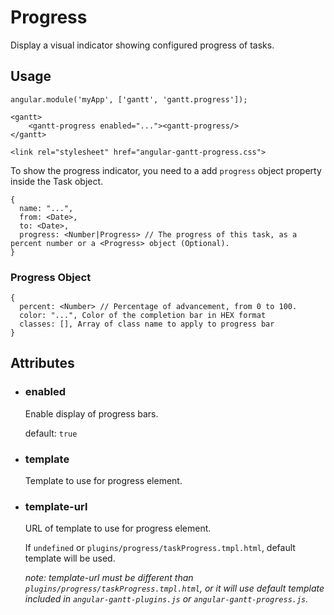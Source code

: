 # Progress

Display a visual indicator showing configured progress of tasks.

## Usage

    angular.module('myApp', ['gantt', 'gantt.progress']);

<!-- -->

    <gantt>
        <gantt-progress enabled="..."><gantt-progress/>
    </gantt>

<!-- -->

    <link rel="stylesheet" href="angular-gantt-progress.css">

To show the progress indicator, you need to a add `progress` object property inside the Task object.

    {
      name: "...",
      from: <Date>,
      to: <Date>,
      progress: <Number|Progress> // The progress of this task, as a percent number or a <Progress> object (Optional).
    }

### Progress Object

    {
      percent: <Number> // Percentage of advancement, from 0 to 100.
      color: "...", Color of the completion bar in HEX format
      classes: [], Array of class name to apply to progress bar
    }

## Attributes

- ### enabled

    Enable display of progress bars.
  
    default: `true`

- ### template

    Template to use for progress element.

- ### template-url

    URL of template to use for progress element.

    If `undefined` or `plugins/progress/taskProgress.tmpl.html`, default template will be used.
    
    *note: template-url must be different than `plugins/progress/taskProgress.tmpl.html`, or it will use default
    template included in `angular-gantt-plugins.js` or `angular-gantt-progress.js`.*
